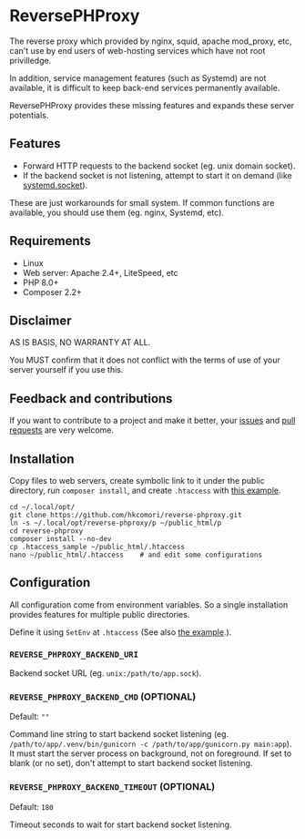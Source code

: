 # ReversePHProxy

The reverse proxy which provided by nginx, squid, apache mod_proxy, etc, can't use by end users of web-hosting services which have not root privilledge.

In addition, service management features (such as Systemd) are not available, it is difficult to keep back-end services permanently available.

ReversePHProxy provides these missing features and expands these server potentials.

## Features

- Forward HTTP requests to the backend socket (eg. unix domain socket).
- If the backend socket is not listening, attempt to start it on demand (like [systemd.socket](https://www.freedesktop.org/software/systemd/man/latest/systemd.socket.html)).

These are just workarounds for small system. If common functions are available, you should use them (eg. nginx, Systemd, etc).

## Requirements

- Linux
- Web server: Apache 2.4+, LiteSpeed, etc
- PHP 8.0+
- Composer 2.2+

## Disclaimer

AS IS BASIS, NO WARRANTY AT ALL.

You MUST confirm that it does not conflict with the terms of use of your server yourself if you use this.

## Feedback and contributions

If you want to contribute to a project and make it better, your [issues](https://github.com/hkcomori/reverse-phproxy/issues) and [pull requests](https://github.com/hkcomori/reverse-phproxy/pulls) are very welcome.

## Installation

Copy files to web servers, create symbolic link to it under the public directory, run `composer install`, and create `.htaccess` with [this example](.htaccess_sample).

    cd ~/.local/opt/
    git clone https://github.com/hkcomori/reverse-phproxy.git
    ln -s ~/.local/opt/reverse-phproxy/p ~/public_html/p
    cd reverse-phproxy
    composer install --no-dev
    cp .htaccess_sample ~/public_html/.htaccess
    nano ~/public_html/.htaccess    # and edit some configurations

## Configuration

All configuration come from environment variables.
So a single installation provides features for multiple public directories.

Define it using `SetEnv` at `.htaccess` (See also [the example](.htaccess_sample).).

### `REVERSE_PHPROXY_BACKEND_URI`

Backend socket URL  (eg. `unix:/path/to/app.sock`).

### `REVERSE_PHPROXY_BACKEND_CMD` (OPTIONAL)

Default: `""`

Command line string to start backend socket listening (eg. `/path/to/app/.venv/bin/gunicorn -c /path/to/app/gunicorn.py main:app`).
It must start the server process on background, not on foreground.
If set to blank (or no set), don't attempt to start backend socket listening.

### `REVERSE_PHPROXY_BACKEND_TIMEOUT` (OPTIONAL)

Default: `180`

Timeout seconds to wait for start backend socket listening.
